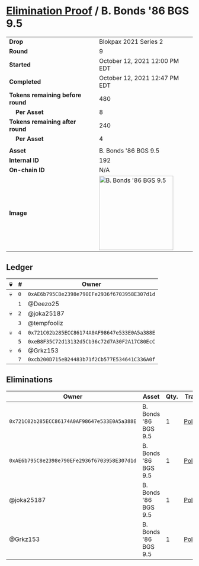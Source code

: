 # [Elimination Proof](./readme.md) / B. Bonds &#039;86 BGS 9.5

|||
|---|---|
| **Drop** | Blokpax 2021 Series 2 |
| **Round** | 9 |
| **Started** | October 12, 2021 12:00 PM EDT |
| **Completed** | October 12, 2021 12:47 PM EDT |
| **Tokens remaining before round** | 480 |
| **&nbsp;&nbsp;&nbsp;&nbsp;Per Asset** | 8 |
| **Tokens remaining after round** | 240 |
| **&nbsp;&nbsp;&nbsp;&nbsp;Per Asset** | 4 |
| | |
| **Asset** | B. Bonds &#039;86 BGS 9.5 |
| **Internal ID** | 192 |
| **On-chain ID** | N/A |
| **Image** | <img src="https://tcdn.blokpax.com/9484ebfa-634e-43e4-9a8c-c2f81717b9f2/ee160ecb397b982622f542a8dea58e50a204ad251527f0d863782b9a024c3213.jpg" height="200" alt="B. Bonds &#039;86 BGS 9.5" /> |

## Ledger

| 💀 | # | Owner |
| --- | --- | --- |
| 💀 | `0` | `0xAE6b795C8e2398e790EFe2936f6703958E307d1d` |
|  | `1` | @Deezo25 |
| 💀 | `2` | @joka25187 |
|  | `3` | @tempfooliz |
| 💀 | `4` | `0x721C02b285ECC86174A0AF98647e533E0A5a388E` |
|  | `5` | `0xeB8F35C72d13132d5Cb36c72d7A30F2A17C80EcC` |
| 💀 | `6` | @Grkz153 |
|  | `7` | `0xcb200D715eB24483b71f2Cb577E534641C336A0f` |


## Eliminations

| Owner | Asset | Qty. | Transaction |
| --- | --- | --- | --- |
| `0x721C02b285ECC86174A0AF98647e533E0A5a388E` | B. Bonds '86 BGS 9.5 | 1 | [Polygonscan](https://polygonscan.com/tx/0x0c810cc1d9e5b8c4639df7249beb1fe5798bf86c2652a465fbf80cf325017953) |
| `0xAE6b795C8e2398e790EFe2936f6703958E307d1d` | B. Bonds '86 BGS 9.5 | 1 | [Polygonscan](https://polygonscan.com/tx/0x9fc179d8108e3182f0a2cd68afd8af774f87c24050ff53526b3f4fbe41088e4b) |
| @joka25187 | B. Bonds '86 BGS 9.5 | 1 | [Polygonscan](https://polygonscan.com/tx/0xd7c472f579eaa6028eddb14ee215442e8ba7dbb1c6e0847f9c498ec0ebbe55b1) |
| @Grkz153 | B. Bonds '86 BGS 9.5 | 1 | [Polygonscan](https://polygonscan.com/tx/0x2fd9b2d511c3d5047bee978f3295a9d32f9a942e3220af7e33d6f3e342da334e) |
